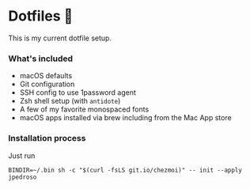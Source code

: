 # Dotfiles 👋

This is my current dotfile setup.

### What's included

- macOS defaults
- Git configuration
- SSH config to use 1password agent
- Zsh shell setup (with `antidote`)
- A few of my favorite monospaced fonts
- macOS apps installed via brew including from the Mac App store

### Installation process

Just run

```
BINDIR=~/.bin sh -c "$(curl -fsLS git.io/chezmoi)" -- init --apply jpedroso
```
